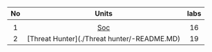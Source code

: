 |No     |   Units                                        | labs    |
|:-----:|:----------------------------------------------:|:-------:|
|		|                                                |         | 
|	1	|[Soc](./Soc-Analyst/-README.md)                 |   16    |
|	2	|[Threat Hunter](./Threat hunter/-README.MD)	 |   19    | 
